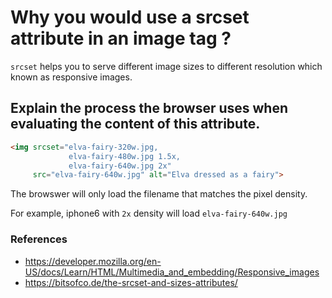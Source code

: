 # Why you would use a srcset attribute in an image tag ?
`srcset` helps you to serve different image sizes to different resolution which known as responsive images.

## Explain the process the browser uses when evaluating the content of this attribute.

```html
<img srcset="elva-fairy-320w.jpg,
             elva-fairy-480w.jpg 1.5x,
             elva-fairy-640w.jpg 2x"
     src="elva-fairy-640w.jpg" alt="Elva dressed as a fairy">
```

The browswer will only load the filename that matches the pixel density.

For example, iphone6 with `2x` density will load `elva-fairy-640w.jpg`

### References
 - https://developer.mozilla.org/en-US/docs/Learn/HTML/Multimedia_and_embedding/Responsive_images
 - https://bitsofco.de/the-srcset-and-sizes-attributes/
